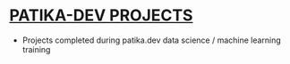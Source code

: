 # [PATIKA-DEV PROJECTS](https://www.patika.dev/)
* Projects completed during patika.dev data science / machine learning training 




